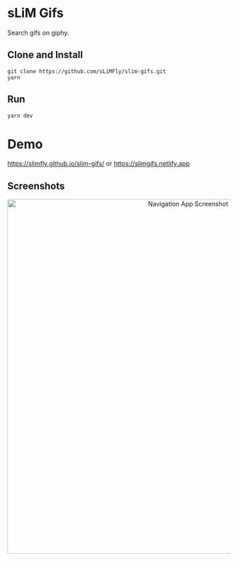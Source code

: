 # sLiM Gifs
Search gifs on giphy.


## Clone and Install 
```shell
git clone https://github.com/sLiMFly/slim-gifs.git
yarn
```

## Run
```js
yarn dev
```

# Demo
https://slimfly.github.io/slim-gifs/
or
https://slimgifs.netlify.app

## Screenshots

<p align="center">
    <img src="./assets/images/screenshots/screen1.png" alt="Navigation App Screenshot" width="800"/>
</p>
